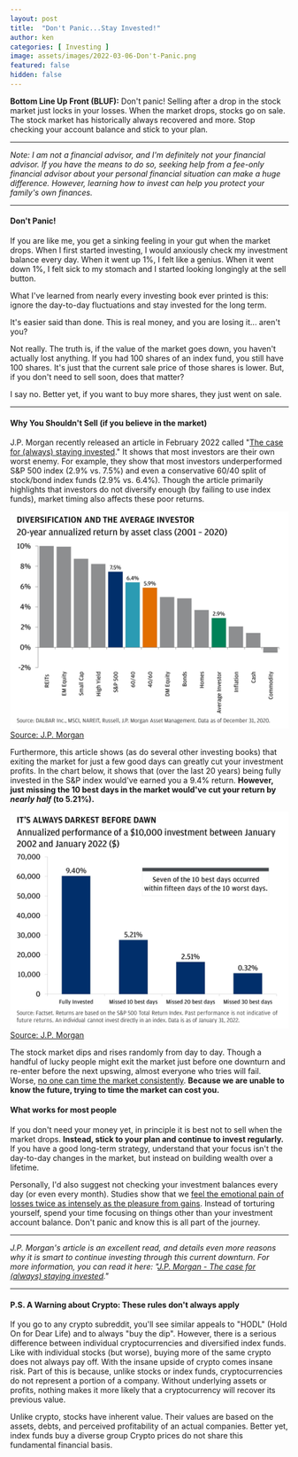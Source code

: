 ```yaml
---
layout: post
title:  "Don't Panic...Stay Invested!"
author: ken
categories: [ Investing ]
image: assets/images/2022-03-06-Don't-Panic.png
featured: false
hidden: false
---
```


**Bottom Line Up Front (BLUF):**  Don't panic!  Selling after a drop in the stock market just locks in your losses.  When the market drops, stocks go on sale.  The stock market has historically always recovered and more.  Stop checking your account balance and stick to your plan.  

-------

*Note: I am not a financial advisor, and I'm definitely not your financial advisor.  If you have the means to do so, seeking help from a fee-only financial advisor about your personal financial situation can make a huge difference.  However, learning how to invest can help you protect your family's own finances.*  

--------

#### Don't Panic!

If you are like me, you get a sinking feeling in your gut when the market drops.  When I first started investing, I would anxiously check my investment balance every day.  When it went up 1%, I felt like a genius.  When it went down 1%, I felt sick to my stomach and I started looking longingly at the sell button.

What I've learned from nearly every investing book ever printed is this: ignore the day-to-day fluctuations and stay invested for the long term.  

It's easier said than done.  This is real money, and you are losing it... aren't you?  

Not really.  The truth is, if the value of the market goes down, you haven't actually lost anything.  If you had 100 shares of an index fund, you still have 100 shares.  It's just that the current sale price of those shares is lower.  But, if you don't need to sell soon, does that matter?

I say no.  Better yet, if you want to buy more shares, they just went on sale.  

-----------

#### Why You Shouldn't Sell (if you believe in the market)

J.P. Morgan recently released an article in February 2022 called "[The case for (always) staying invested](https://www.jpmorgan.com/wealth-management/wealth-partners/insights/the-case-for-always-staying-invested)."  It shows that most investors are their own worst enemy.  For example, they show that most investors underperformed S&P 500 index (2.9% vs. 7.5%) and even a conservative 60/40 split of stock/bond index funds (2.9% vs. 6.4%).  Though the article primarily highlights that investors do not diversify enough (by failing to use index funds), market timing also affects these poor returns.

![Diversification](../assets/images/2022-03-06-Don't-Panic-infographic.jpg)
[Source: J.P. Morgan](https://www.jpmorgan.com/wealth-management/wealth-partners/insights/the-case-for-always-staying-invested)

Furthermore, this article shows (as do several other investing books) that exiting the market for just a few good days can greatly cut your investment profits.  In the chart below, it shows that (over the last 20 years) being fully invested in the S&P index would've earned you a 9.4% return.  **However, just missing the 10 best days in the market would've cut your return by _nearly half_ (to 5.21%).**  

![Stay Invested Chart](../assets/images/2022-03-06-Don't-Panic-infographic-2.jpg)
[Source: J.P. Morgan](https://www.jpmorgan.com/wealth-management/wealth-partners/insights/the-case-for-always-staying-invested)

The stock market dips and rises randomly from day to day.  Though a handful of lucky people might exit the market just before one downturn and re-enter before the next upswing, almost everyone who tries will fail.  Worse, [no one can time the market consistently](https://hemmingwm.com/our-services/timing-the-markets).  **Because we are unable to know the future, trying to time the market can cost you.**  

#### What works for most people

If you don't need your money yet, in principle it is best not to sell when the market drops. **Instead, stick to your plan and continue to invest regularly.**  If you have a good long-term strategy, understand that your focus isn't the day-to-day changes in the market, but instead on building wealth over a lifetime.

Personally, I'd also suggest not checking your investment balances every day (or even every month).  Studies show that we [feel the emotional pain of losses twice as intensely as the pleasure from gains](https://www.behavioraleconomics.com/resources/mini-encyclopedia-of-be/loss-aversion/#:~:text=Loss%20aversion%20is%20an%20important,as%20the%20pleasure%20of%20gaining.).  Instead of torturing yourself, spend your time focusing on things other than your investment account balance.  Don't panic and know this is all part of the journey.  

------------

*J.P. Morgan's article is an excellent read, and details even more reasons why it is smart to continue investing through this current downturn.  For more information, you can read it here: "[J.P. Morgan - The case for (always) staying invested](https://www.jpmorgan.com/wealth-management/wealth-partners/insights/the-case-for-always-staying-invested)."*

------------

#### P.S. A Warning about Crypto: These rules don't always apply

If you go to any crypto subreddit, you'll see similar appeals to "HODL" (Hold On for Dear Life) and to always "buy the dip".  However, there is a serious difference between individual cryptocurrencies and diversified index funds.  Like with individual stocks (but worse), buying more of the same crypto does not always pay off.  With the insane upside of crypto comes insane risk.  Part of this is because, unlike stocks or index funds, cryptocurrencies do not represent a portion of a company.  Without underlying assets or profits, nothing makes it more likely that a cryptocurrency will recover its previous value.

Unlike crypto, stocks have inherent value.  Their values are based on the assets, debts, and perceived profitability of an actual companies.  Better yet, index funds buy a diverse group  Crypto prices do not share this fundamental financial basis.      





